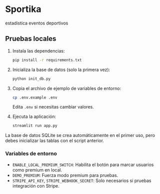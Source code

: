 # Sportika
estadistica eventos deportivos

## Pruebas locales

1. Instala las dependencias:
   ```bash
   pip install -r requirements.txt
   ```

2. Inicializa la base de datos (solo la primera vez):
   ```bash
   python init_db.py
   ```

3. Copia el archivo de ejemplo de variables de entorno:
   ```bash
   cp .env.example .env
   ```
   Edita `.env` si necesitas cambiar valores.

4. Ejecuta la aplicación:
   ```bash
   streamlit run app.py
   ```

La base de datos SQLite se crea automáticamente en el primer uso, pero debes inicializar las tablas con el script anterior.

### Variables de entorno
- `ENABLE_LOCAL_PREMIUM_SWITCH`: Habilita el botón para marcar usuarios como premium en local.
- `DEMO_PREMIUM`: Fuerza modo premium para pruebas.
- `STRIPE_API_KEY`, `STRIPE_WEBHOOK_SECRET`: Solo necesarios si pruebas integración con Stripe.
